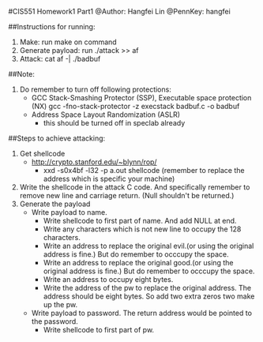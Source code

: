 #CIS551 Homework1 Part1
@Author: Hangfei Lin
@PennKey: hangfei


##Instructions for running:
1. Make: run make on command
2. Generate payload: run ./attack >> af
3. Attack: cat af -| ./badbuf

##Note:
1. Do remember to turn off following protections:
	- GCC Stack-Smashing Protector (SSP), Executable space protection (NX)
		gcc -fno-stack-protector -z execstack badbuf.c -o badbuf 
	- Address Space Layout Randomization (ASLR)
		- this should be turned off in speclab already


##Steps to achieve attacking:
1. Get shellcode
	- http://crypto.stanford.edu/~blynn/rop/
		- xxd -s0x4bf -l32 -p a.out shellcode (remember to replace the address which is specific your machine)
2. Write the shellcode in the attack C code. And specifically remember to remove new line and carriage return. (Null shouldn't be returned.)
3. Generate the payload
	- Write payload to name.
		- Write shellcode to first part of name. And add NULL at end.
		- Write any characters which is not new line to occupy the 128 characters.
		- Write an address to replace the original evil.(or using the original address is fine.) But do remember to occcupy the space.
		- Write an address to replace the original good.(or using the original address is fine.) But do remember to occcupy the space.
		- Write an address to occupy eight bytes.
		- Write the address of the pw to replace the original address. The address should be eight bytes. So add two extra zeros two make up the pw.
	- Write payload to password. The return address would be pointed to the password.
		- Write shellcode to first part of pw.
